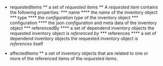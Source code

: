 * requestedItems
** a set of <i>requested item</i>s
** A <i>requested item</i> contains the following properties:
*** name
**** the <i>name</i> of the inventory object
*** type
**** the <i>configuration type</i> of the inventory object
*** configuration
**** the json <i>configuration</i> and meta data of the inventory object
*** referencedBy
**** a set of dependend inventory objects the requested inventory object is <i>referenced by</i>
*** references
**** a set of dependend inventory objects the requested inventory object is <i>references</i> itself

* affectedItems
** a set of inventory objects that are related to one or more of the referenced items of the <i>requested items</i>.